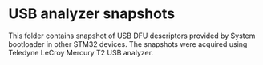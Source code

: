 # USB analyzer snapshots

This folder contains snapshot of USB DFU descriptors provided by System bootloader in other STM32 devices.
The snapshots were acquired using Teledyne LeCroy Mercury T2 USB analyzer.